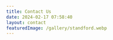 ```yaml
---
title: Contact Us
date: 2024-02-17 07:58:40
layout: contact
featuredImage: /gallery/standford.webp
---
```

